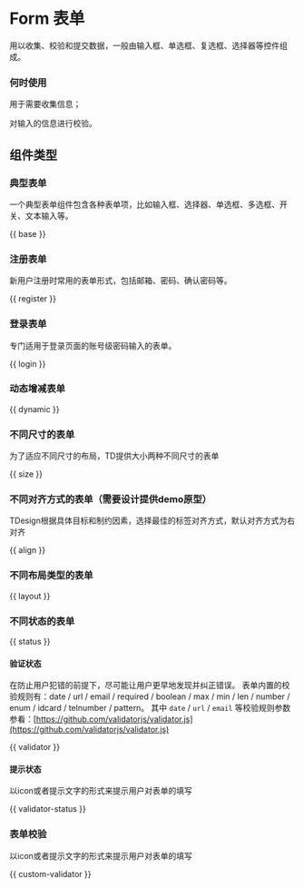 # Form 表单

用以收集、校验和提交数据，一般由输入框、单选框、复选框、选择器等控件组成。 

### 何时使用

用于需要收集信息；

对输入的信息进行校验。

## 组件类型

### 典型表单

一个典型表单组件包含各种表单项，比如输入框、选择器、单选框、多选框、开关、文本输入等。

{{ base }}

### 注册表单

新用户注册时常用的表单形式，包括邮箱、密码、确认密码等。

{{ register }}

### 登录表单

专门适用于登录页面的账号级密码输入的表单。

{{ login }}

### 动态增减表单

{{ dynamic }}

### 不同尺寸的表单

为了适应不同尺寸的布局，TD提供大小两种不同尺寸的表单

{{ size }}

### 不同对齐方式的表单（需要设计提供demo原型）

TDesign根据具体目标和制约因素，选择最佳的标签对齐方式，默认对齐方式为右对齐

{{ align }}

### 不同布局类型的表单

{{ layout }}

### 不同状态的表单

{{ status }}

#### 验证状态

在防止用户犯错的前提下，尽可能让用户更早地发现并纠正错误。
表单内置的校验规则有：date / url / email / required / boolean / max / min / len / number / enum / idcard / telnumber / pattern。
其中 `date` / `url` / `email` 等校验规则参数参看：[https://github.com/validatorjs/validator.js](https://github.com/validatorjs/validator.js)

{{ validator }}

#### 提示状态

以icon或者提示文字的形式来提示用户对表单的填写

{{ validator-status }}

### 表单校验

以icon或者提示文字的形式来提示用户对表单的填写

{{ custom-validator }}

